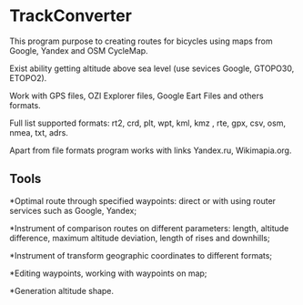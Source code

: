 # TrackConverter
This program purpose to creating routes for bicycles using maps from Google, Yandex and OSM CycleMap.

Exist ability getting altitude above sea level (use sevices Google, GTOPO30, ETOPO2).

Work with GPS files, OZI Explorer files, Google Eart Files and others formats.

Full list supported formats: rt2, crd, plt, wpt, kml, kmz , rte, gpx, csv, osm, nmea, txt, adrs.

Apart from file formats program works with links Yandex.ru, Wikimapia.org.

## Tools
*Optimal route through specified waypoints: direct or with using router services such as Google, Yandex;

*Instrument of comparison routes on different parameters: length, altitude difference, maximum altitude deviation, length of rises and downhills;

*Instrument of transform geographic coordinates to different formats;

*Editing waypoints, working with waypoints on map;

*Generation altitude shape.
